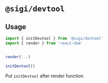 # `@sigi/devtool`

## Usage

```ts
import { initDevtool } from '@sigi/devtool'
import { render } from 'react-dom'


render(...)

initDevtool()

```

Put `initDevtool` after render function.

